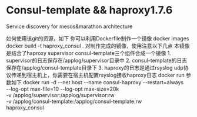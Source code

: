# Consul-template && haproxy1.7.6
Service discovery for mesos&amp;marathon architecture

如何使用该git的资源，如下 
你可以利用Dockerfile制作一个镜像
docker images docker build -t haproxy_consul . 
对制作完成的镜像，使用注意以下几点 
本镜像是结合了haproxy supervisor consul-template三个组件合成一个镜像 
	1. supervisor的日志保存在/applog/supervisor目录中 
	2. consul-template的日志保存在/applog/consul-template目录下 
	3. haproxy的日志是通过rsyslog udp协议传递到宿主机上，你需要在宿主机配置rsyslog接收haproxy日志 
docker run 参数如下
docker run -d --net host --name consul-haproxy --restart=always \
	--log-opt max-file=10 --log-opt max-size=20k \
	-v /applog/supervisor:/applog/supervisor:rw \
	-v /applog/consul-template:/applog/consul-template:rw \
	haproxy_consul
 
